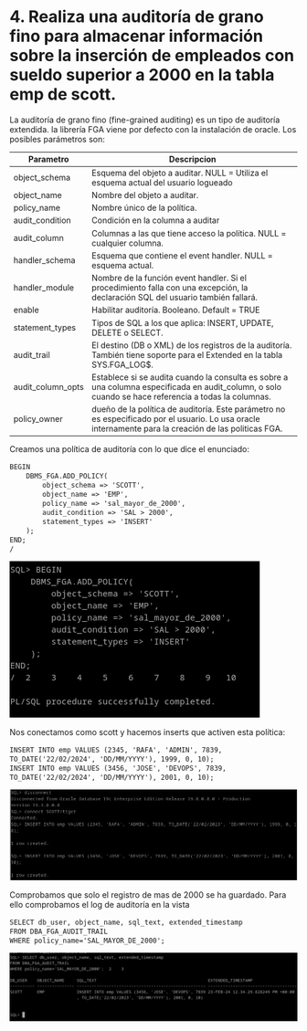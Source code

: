 # 4. Realiza una auditoría de grano fino para almacenar información sobre la inserción de empleados con sueldo superior a 2000 en la tabla emp de scott.

La auditoría de grano fino (fine-grained auditing) es un tipo de auditoría extendida. la librería FGA viene por defecto con la instalación de oracle.
Los posibles parámetros son:

| **Parametro**     | **Descripcion**                                                                                                                                           |
|-------------------|-------------------------------------------------------------------------------------------------------------------------------------------------------|
| object_schema     | Esquema del objeto a auditar. NULL = Utiliza el esquema actual del usuario logueado                                                                   |
| object_name       | Nombre del objeto a auditar.                                                                                                                          |
| policy_name       | Nombre único de la política.                                                                                                                          |
| audit_condition   | Condición en la columna a auditar                                                                                                                     |
| audit_column      | Columnas a las que tiene acceso la política. NULL = cualquier columna.                                                                                |
| handler_schema    | Esquema que contiene el event handler. NULL = esquema actual.                                                                                         |
| handler_module    | Nombre de la función event handler. Si el procedimiento falla con una excepción, la declaración SQL del usuario también fallará.                      |
| enable            | Habilitar auditoría. Booleano. Default = TRUE                                                                                                         |
| statement_types   | Tipos de SQL a los que aplica: INSERT, UPDATE, DELETE o SELECT.                                                                                       |
| audit_trail       | El destino (DB o XML) de los registros de la auditoría. También tiene soporte para el Extended en la tabla SYS.FGA_LOG$.                              |
| audit_column_opts | Establece si se audita cuando la consulta es sobre a una columna especificada en audit_column, o solo cuando se hace referencia a todas la columnas.  |
| policy_owner      | dueño de la política de auditoría. Este parámetro no es especificado por el usuario. Lo usa oracle internamente para la creación de las politicas FGA.|


Creamos una política de auditoría con lo que dice el enunciado:

```
BEGIN
    DBMS_FGA.ADD_POLICY(
        object_schema => 'SCOTT',
        object_name => 'EMP',
        policy_name => 'sal_mayor_de_2000',
        audit_condition => 'SAL > 2000',
        statement_types => 'INSERT'
    );
END;
/
```

![ ](img/401.png)

Nos conectamos como scott y hacemos inserts que activen esta política:

```
INSERT INTO emp VALUES (2345, 'RAFA', 'ADMIN', 7839, TO_DATE('22/02/2024', 'DD/MM/YYYY'), 1999, 0, 10);
INSERT INTO emp VALUES (3456, 'JOSE', 'DEVOPS', 7839, TO_DATE('22/02/2024', 'DD/MM/YYYY'), 2001, 0, 10);
```

![ ](img/402.png)

Comprobamos que solo el registro de mas de 2000 se ha guardado. Para ello comprobamos el log de auditoría en la vista

```
SELECT db_user, object_name, sql_text, extended_timestamp 
FROM DBA_FGA_AUDIT_TRAIL 
WHERE policy_name='SAL_MAYOR_DE_2000';
```
![ ](img/403.png)
